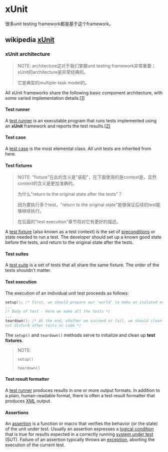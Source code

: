 # xUnit

很多unit testing framework都是基于这个framework。

## wikipedia [xUnit](https://en.wikipedia.org/wiki/XUnit)



### xUnit architecture

> NOTE: architecture这对于我们掌握unit testing framework非常重要；xUnit的architecture是非常经典的。
>
> 它是典型的multiple-task model的。

All xUnit frameworks share the following basic component architecture, with some varied implementation details.[[1\]](https://en.wikipedia.org/wiki/XUnit#cite_note-1)

#### Test runner

A [test runner](https://en.wikipedia.org/w/index.php?title=Test_runner&action=edit&redlink=1) is an executable program that runs tests implemented using an **xUnit** framework and reports the test results.[[2\]](https://en.wikipedia.org/wiki/XUnit#cite_note-2)

#### Test case

A [test case](https://en.wikipedia.org/wiki/Test_case) is the most elemental class. All unit tests are inherited from here.

#### Test fixtures

> NOTE: "fixture"在此的含义是"装配"，在下面使用的是context是，显然context的含义是更加准确的。
>
> 为什么"return to the original state after the tests"？
>
> 因为要执行多个test，"return to the original state"能够保证后续的test能够继续执行。
>
> 在后面的"test execution"章节将对它有更好的描述。

A [test fixture](https://en.wikipedia.org/wiki/Test_fixture) (also known as a test context) is the set of [preconditions](https://en.wikipedia.org/wiki/Precondition) or state needed to run a test. The developer should set up a known good state before the tests, and return to the original state after the tests.

#### Test suites

A [test suite](https://en.wikipedia.org/wiki/Test_suite) is a set of tests that all share the same fixture. The order of the tests shouldn't matter.

#### Test execution

The execution of an individual unit test proceeds as follows:

```C++
setup(); /* First, we should prepare our 'world' to make an isolated environment for testing */
...
/* Body of test - Here we make all the tests */
...
teardown(); /* At the end, whether we succeed or fail, we should clean up our 'world' to 
not disturb other tests or code */
```

The `setup()` and `teardown()` methods serve to initialize and clean up **test fixtures**.

> NOTE:
>
> `setup()`
>
> `teardown()`

#### Test result formatter

A [test runner](https://en.wikipedia.org/w/index.php?title=Test_runner&action=edit&redlink=1) produces results in one or more output formats. In addition to a plain, human-readable format, there is often a test result formatter that produces [XML](https://en.wikipedia.org/wiki/XML) output.

#### Assertions

An [assertion](https://en.wikipedia.org/wiki/Assertion_(computing)) is a function or macro that verifies the behavior (or the state) of the unit under test. Usually an assertion expresses a [logical condition](https://en.wikipedia.org/wiki/Logical_conditional) that is true for results expected in a correctly running [system under test](https://en.wikipedia.org/wiki/System_under_test) (SUT). Failure of an assertion typically throws an [exception](https://en.wikipedia.org/wiki/Exception_handling), aborting the execution of the current test.
